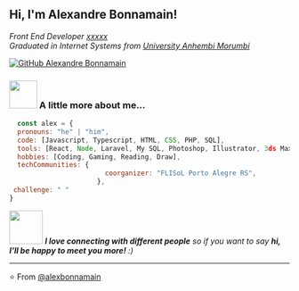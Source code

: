 
<h2> Hi, I'm Alexandre Bonnamain!</h2>
<p><em>Front End Developer <a href="xxxxx">xxxxx</a><br />
Graduated in Internet Systems from <a href="https://portal.anhembi.br/">University Anhembi Morumbi </a><br />
</p> </em>

[![GitHub Alexandre Bonnamain](https://img.shields.io/github/followers/alexbonnamain?label=follow&style=social)](https://github.com/alexbonnamain)

### <img src="https://media.giphy.com/media/VgCDAzcKvsR6OM0uWg/giphy.gif" width="50"> A little more about me...  

```javascript
  const alex = {
  pronouns: "he" | "him",
  code: [Javascript, Typescript, HTML, CSS, PHP, SQL],
  tools: [React, Node, Laravel, My SQL, Photoshop, Illustrator, 3ds Max, Blender],
  hobbies: [Coding, Gaming, Reading, Draw],
  techCommunities: {
                        coorganizer: "FLISoL Porto Alegre RS",
                      },
 challenge: " "
}
```

<img src="https://media.giphy.com/media/LnQjpWaON8nhr21vNW/giphy.gif" width="60"> <em><b>I love connecting with different people</b> so if you want to say <b>hi, I'll be happy to meet you more!</b> :)</em>

---

⭐️ From [@alexbonnamain](https://github.com/alexbonnamain)
